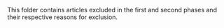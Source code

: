 This folder contains articles excluded in the first and second phases and their respective reasons for exclusion.
